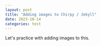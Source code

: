 ```yaml
---
layout: post
title: "Adding images to Chirpy / Jekyll"
date: 2023-10-14
categories: test
---
```



Let's practice with adding images to this. 